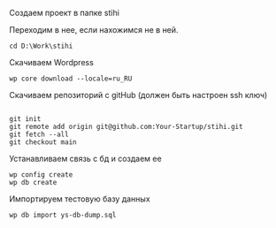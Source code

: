 Создаем проект в папке stihi

Переходим в нее, если нахожимся не в ней.
<pre><code>cd D:\Work\stihi</code></pre>
Скачиваем Wordpress
<pre><code>wp core download --locale=ru_RU</code></pre>

Скачиваем репозиторий с gitHub (должен быть настроен ssh ключ)
<pre><code>
git init
git remote add origin git@github.com:Your-Startup/stihi.git
git fetch --all
git checkout main
</code></pre>

Устанавливаем связь с бд и создаем ее
<pre><code>wp config create
wp db create
</code></pre>

Импортируем тестовую базу данных
<pre><code>wp db import ys-db-dump.sql</code></pre>
